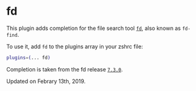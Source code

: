# fd

This plugin adds completion for the file search tool [`fd`](https://github.com/sharkdp/fd), also known as `fd-find`.

To use it, add `fd` to the plugins array in your zshrc file:

```zsh
plugins=(... fd)
```

Completion is taken from the fd release [`7.3.0`](https://github.com/sharkdp/fd/releases/tag/v7.3.0).

Updated on Febrary 13th, 2019.
